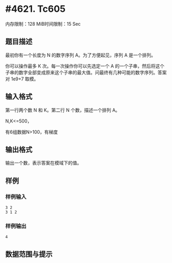 # #4621. Tc605

内存限制：128 MiB时间限制：15 Sec

## 题目描述

最初你有一个长度为 N 的数字序列 A。为了方便起见，序列 A 是一个排列。

你可以操作最多 K 次。每一次操作你可以先选定一个 A 的一个子串，然后将这个子串的数字全部变成原来这个子串的最大值。问最终有几种可能的数字序列。答案对 1e9+7 取模。

## 输入格式

第一行两个数 N 和 K。第二行 N 个数，描述一个排列 A。 

N,K<=500，

有6组数据N>100，有梯度

## 输出格式

输出一个数，表示答案在模域下的值。 

## 样例

### 样例输入

    
    3 2 
    3 1 2
    

### 样例输出

    
    4
    

## 数据范围与提示
